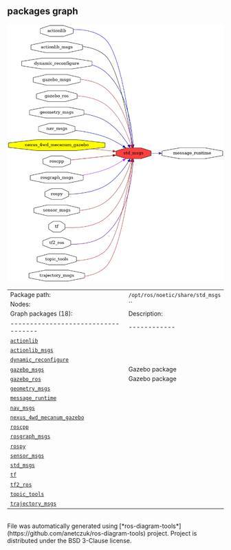 <!--
File was automatically generated using 'ros-diagram-tools' project.
Project is distributed under the BSD 3-Clause license.
-->

## packages graph

[![std_msgs](std_msgs.png "std_msgs")](std_msgs.png)

|     |     |
| --- | --- |
| Package path: | `/opt/ros/noetic/share/std_msgs` |
| Nodes: | `` |
| Graph packages (18): | Description: |
| ----------------------------------- | ------------ |
| [`actionlib`](actionlib.html) |  |
| [`actionlib_msgs`](actionlib_msgs.html) |  |
| [`dynamic_reconfigure`](dynamic_reconfigure.html) |  |
| [`gazebo_msgs`](gazebo_msgs.html) | Gazebo package |
| [`gazebo_ros`](gazebo_ros.html) | Gazebo package |
| [`geometry_msgs`](geometry_msgs.html) |  |
| [`message_runtime`](message_runtime.html) |  |
| [`nav_msgs`](nav_msgs.html) |  |
| [`nexus_4wd_mecanum_gazebo`](nexus_4wd_mecanum_gazebo.html) |  |
| [`roscpp`](roscpp.html) |  |
| [`rosgraph_msgs`](rosgraph_msgs.html) |  |
| [`rospy`](rospy.html) |  |
| [`sensor_msgs`](sensor_msgs.html) |  |
| [`std_msgs`](std_msgs.html) |  |
| [`tf`](tf.html) |  |
| [`tf2_ros`](tf2_ros.html) |  |
| [`topic_tools`](topic_tools.html) |  |
| [`trajectory_msgs`](trajectory_msgs.html) |  |


</br>
File was automatically generated using [*ros-diagram-tools*](https://github.com/anetczuk/ros-diagram-tools) project.
Project is distributed under the BSD 3-Clause license.
